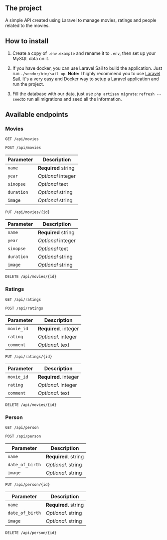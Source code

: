 

## The project
A simple API created using Laravel to manage movies, ratings and people related to the movies.
 
## How to install

 1. Create a copy of `.env.example` and rename it to `.env`, then set up
    your MySQL data on it.
   
 2. If you have docker, you can use Laravel Sail to build the application. Just run `./vendor/bin/sail up`. 
 **Note:** I highly recommend you to use [Laravel Sail](https://laravel.com/docs/8.x/installation). It's a very easy and Docker way to setup a Laravel application and run the project.
3. Fill the database with our data, just use `php artisan migrate:refresh --seed`to run all migrations and seed all the information.

## Available endpoints
### Movies

```http
GET /api/movies
```

```http
POST /api/movies
```

| Parameter  | Description |
| ------------- | ------------- |
| `name`  | **Required** string |
| `year` | *Optional* integer |
| `sinopse`  | *Optional* text |
| `duration`  | *Optional* string |
| `image`  | *Optional* string |

```http
PUT /api/movies/{id}
```

| Parameter  | Description |
| ------------- | ------------- |
| `name`  | **Required** string |
| `year` | *Optional* integer |
| `sinopse`  | *Optional* text |
| `duration`  | *Optional* string |
| `image`  | *Optional* string |

```http
DELETE /api/movies/{id}
```

### Ratings

```http
GET /api/ratings
```

```http
POST /api/ratings
```

| Parameter  | Description |
| ------------- | ------------- |
| `movie_id`  | **Required**. integer |
| `rating` | *Optional*. integer |
| `comment`  | *Optional*. text |

```http
PUT /api/ratings/{id}
```

| Parameter  | Description |
| ------------- | ------------- |
| `movie_id`  | **Required**. integer |
| `rating` | *Optional*. integer |
| `comment`  | *Optional*. text |

```http
DELETE /api/movies/{id}
```

### Person

```http
GET /api/person
```

```http
POST /api/person
```

| Parameter  | Description |
| ------------- | ------------- |
| `name`  | **Required**. string |
| `date_of_birth` | *Optional*. string |
| `image`  | *Optional*. string |

```http
PUT /api/person/{id}
```

| Parameter  | Description |
| ------------- | ------------- |
| `name`  | **Required**. string |
| `date_of_birth` | *Optional*. string |
| `image`  | *Optional*. string |

```http
DELETE /api/person/{id}
```
